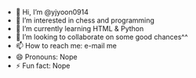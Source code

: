 - 👋 Hi, I’m @yjyoon0914
- 👀 I’m interested in chess and programming
- 🌱 I’m currently learning HTML & Python
- 💞️ I’m looking to collaborate on some good chances^^
- 📫 How to reach me: e-mail me
- 😄 Pronouns: Nope
- ⚡ Fun fact: Nope

<!---
yjyoon0914/yjyoon0914 is a ✨ special ✨ repository because its `README.md` (this file) appears on your GitHub profile.
You can click the Preview link to take a look at your changes.
--->
